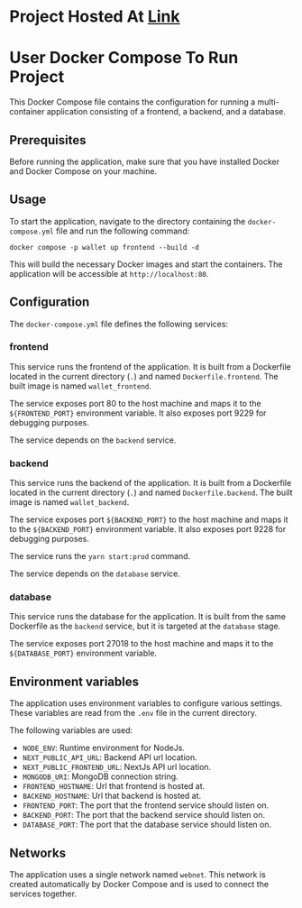 <div>
  <h1>Project Hosted At <a href="http://152.67.6.86" target="_new">Link</a></h1>
  <h1>User Docker Compose To Run Project</h1>
  <p>
    This Docker Compose file contains the configuration for running a
    multi-container application consisting of a frontend, a backend, and a
    database.
  </p>
  <h2>Prerequisites</h2>
  <p>
    Before running the application, make sure that you have installed Docker and
    Docker Compose on your machine.
  </p>
  <h2>Usage</h2>
  <p>
    To start the application, navigate to the directory containing the
    <code>docker-compose.yml</code> file and run the following command:
  </p>
  <pre><div><div><code>docker compose -p wallet up frontend --build -d
</code></div></pre>
  <p>
    This will build the necessary Docker images and start the containers. The
    application will be accessible at <code>http://localhost:80</code>.
  </p>
  <h2>Configuration</h2>
  <p>
    The <code>docker-compose.yml</code> file defines the following services:
  </p>
  <h3>frontend</h3>
  <p>
    This service runs the frontend of the application. It is built from a
    Dockerfile located in the current directory (<code>.</code>) and named
    <code>Dockerfile.frontend</code>. The built image is named
    <code>wallet_frontend</code>.
  </p>
  <p>
    The service exposes port 80 to the host machine and maps it to the
    <code>${FRONTEND_PORT}</code> environment variable. It also exposes port
    9229 for debugging purposes.
  </p>
  <p>The service depends on the <code>backend</code> service.</p>
  <h3>backend</h3>
  <p>
    This service runs the backend of the application. It is built from a
    Dockerfile located in the current directory (<code>.</code>) and named
    <code>Dockerfile.backend</code>. The built image is named
    <code>wallet_backend</code>.
  </p>
  <p>
    The service exposes port <code>${BACKEND_PORT}</code> to the host machine
    and maps it to the <code>${BACKEND_PORT}</code> environment variable. It
    also exposes port 9228 for debugging purposes.
  </p>
  <p>The service runs the <code>yarn start:prod</code> command.</p>
  <p>The service depends on the <code>database</code> service.</p>
  <h3>database</h3>
  <p>
    This service runs the database for the application. It is built from the
    same Dockerfile as the <code>backend</code> service, but it is targeted at
    the <code>database</code> stage.
  </p>
  <p>
    The service exposes port 27018 to the host machine and maps it to the
    <code>${DATABASE_PORT}</code> environment variable.
  </p>
  <h2>Environment variables</h2>
  <p>
    The application uses environment variables to configure various settings.
    These variables are read from the <code>.env</code> file in the current
    directory.
  </p>
  <p>The following variables are used:</p>
  <ul>
    <li>
      <code>NODE_ENV</code>: Runtime environment for NodeJs.
    </li>
    <li>
      <code>NEXT_PUBLIC_API_URL</code>: Backend API url location.
    </li>
    <li>
      <code>NEXT_PUBLIC_FRONTEND_URL</code>: NextJs API url location.
    </li>
    <li>
      <code>MONGODB_URI</code>: MongoDB connection string.
    </li>
    <li>
      <code>FRONTEND_HOSTNAME</code>: Url that frontend is hosted at.
    </li>
    <li>
      <code>BACKEND_HOSTNAME</code>: Url that backend is hosted at.
    </li>
    <li>
      <code>FRONTEND_PORT</code>: The port that the frontend service should
      listen on.
    </li>
    <li>
      <code>BACKEND_PORT</code>: The port that the backend service should listen
      on.
    </li>
    <li>
      <code>DATABASE_PORT</code>: The port that the database service should
      listen on.
    </li>
  </ul>
  <h2>Networks</h2>
  <p>
    The application uses a single network named <code>webnet</code>. This
    network is created automatically by Docker Compose and is used to connect
    the services together.
  </p>
</div>
